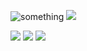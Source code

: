 ![something](https://64.media.tumblr.com/2553571df80992fd856a9a88d7b1f300/ee09abb08cabc6f1-4c/s540x810/0b3e08cceadabae4739765557bcf46274fa3e6b4.gifv)
![](https://64.media.tumblr.com/d73c74ecf1036469e1899ecd1965d37f/c181a9c4428d618b-e9/s1280x1920/0f010bcc3a6cea1977175dc934a3091f822cd8bd.pnj)

![](https://media1.tenor.com/m/CGlkn9PQbOcAAAAd/arlecchino-arle.gif)
![](https://64.media.tumblr.com/d73c74ecf1036469e1899ecd1965d37f/c181a9c4428d618b-e9/s1280x1920/0f010bcc3a6cea1977175dc934a3091f822cd8bd.pnj)
![](https://64.media.tumblr.com/2553571df80992fd856a9a88d7b1f300/ee09abb08cabc6f1-4c/s540x810/0b3e08cceadabae4739765557bcf46274fa3e6b4.gifv)
